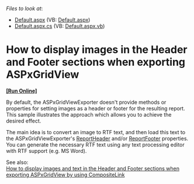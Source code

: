 <!-- default file list -->
*Files to look at*:

* [Default.aspx](./CS/Sample/Default.aspx) (VB: [Default.aspx](./VB/Sample/Default.aspx))
* [Default.aspx.cs](./CS/Sample/Default.aspx.cs) (VB: [Default.aspx.vb](./VB/Sample/Default.aspx.vb))
<!-- default file list end -->
# How to display images in the Header and Footer sections when exporting ASPxGridView
<!-- run online -->
**[[Run Online]](https://codecentral.devexpress.com/e1935/)**
<!-- run online end -->


<p>By default, the ASPxGridViewExporter doesn't provide methods or properties for setting images as a header or footer for the resulting report.  This sample illustrates the approach which allows you to achieve the desired effect.</p><p>The main idea is to convert an image to RTF text, and then load this text to the ASPxGridViewExporter's <a href="http://documentation.devexpress.com/#AspNet/DevExpressWebASPxGridViewExportASPxGridViewExporter_ReportHeadertopic"><u>ReportHeader</u></a> and/or <a href="http://documentation.devexpress.com/#AspNet/DevExpressWebASPxGridViewExportASPxGridViewExporter_ReportFootertopic"><u>ReportFooter</u></a> properties. You can generate the necessary RTF text using any text processing editor with RTF support (e.g. MS Word).</p><p>See also:<br />
<a href="https://www.devexpress.com/Support/Center/p/E3184">How to display images and text in the Header and Footer sections when exporting ASPxGridView by using CompositeLink</a></p>

<br/>


